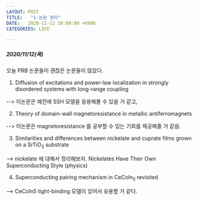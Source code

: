 ```yaml
---
LAYOUT: POST
TITLE:   "1-논문 정리"
DATE:   2020-11-12 10:00:00 +0900
CATEGORIES: LIFE

---
```




#####  2020/11/12(목)


오늘 PRB 논문들이 괜찮은 논문들이 많았다.

1. Diffusion of excitations and power-law localization in strongly disordered systems with long-range coupling

--> 이논문은 예전에 SSH 모델을 응용해볼 수 있을 거 같고,

2. Theory of domain-wall magnetoresistance in metallic antiferromagnets

--> 이논문은 magnetoresistance 를 공부할 수 있는 기회를 제공해줄 거 같음.

3. Similarities and differences between nickelate and cuprate films grown on a ${\mathrm{SrTiO}}_{3}$ substrate

--> nickelate 에 대해서 정리해보자. Nickelates Have Their Own Superconducting Style (physics)

4. Superconducting pairing mechanism in $\mathrm{CeCo}{\mathrm{In}}_{5}$ revisited

--> CeCoIn5 tight-binding 모델이 있어서 유용할 거 같다.



